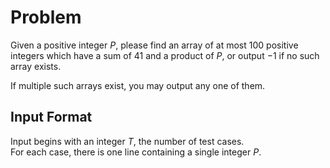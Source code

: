 # Problem

Given a positive integer $P$, please find an array of at most $100$ positive integers which have a sum of $41$ and a product of $P$, or output $−1$ if no such array exists.

If multiple such arrays exist, you may output any one of them.

## Input Format

Input begins with an integer $T$, the number of test cases.  
For each case, there is one line containing a single integer $P$.

